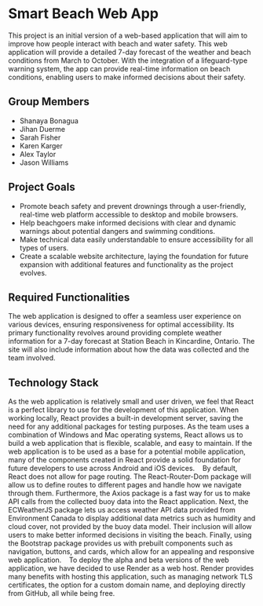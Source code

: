 # Smart Beach Web App

This project is an initial version of a web-based application that will aim to improve how people interact with beach and water safety. This web application will provide a detailed 7-day forecast of the weather and beach conditions from March to October. With the integration of a lifeguard-type warning system, the app can provide real-time information on beach conditions, enabling users to make informed decisions about their safety. 

## Group Members
- Shanaya Bonagua
- Jihan Duerme
- Sarah Fisher
- Karen Karger
- Alex Taylor
- Jason Williams

## Project Goals

- Promote beach safety and prevent drownings through a user-friendly, real-time web platform accessible to desktop and mobile browsers.
- Help beachgoers make informed decisions with clear and dynamic warnings about potential dangers and swimming conditions.
- Make technical data easily understandable to ensure accessibility for all types of users.
- Create a scalable website architecture, laying the foundation for future expansion with additional features and functionality as the project evolves.

## Required Functionalities

The web application is designed to offer a seamless user experience on various devices, ensuring responsiveness for optimal accessibility. Its primary functionality revolves around providing complete weather information for a 7-day forecast at Station Beach in Kincardine, Ontario. The site will also include information about how the data was collected and the team involved.  

## Technology Stack

As the web application is relatively small and user driven, we feel that React is a perfect library to use for the development of this application. When working locally, React provides a built-in development server, saving the need for any additional packages for testing purposes. As the team uses a combination of Windows and Mac operating systems, React allows us to build a web application that is flexible, scalable, and easy to maintain. If the web application is to be used as a base for a potential mobile application, many of the components created in React provide a solid foundation for future developers to use across Android and iOS devices. 
 
By default, React does not allow for page routing. The React-Router-Dom package will allow us to define routes to different pages and handle how we navigate through them. Furthermore, the Axios package is a fast way for us to make API calls from the collected buoy data into the React application. Next, the ECWeatherJS package lets us access weather API data provided from Environment Canada to display additional data metrics such as humidity and cloud cover, not provided by the buoy data model. Their inclusion will allow users to make better informed decisions in visiting the beach. Finally, using the Bootstrap package provides us with prebuilt components such as navigation, buttons, and cards, which allow for an appealing and responsive web application.    To deploy the alpha and beta versions of the web application, we have decided to use Render as a web host. Render provides many benefits with hosting this application, such as managing network TLS certificates, the option for a custom domain name, and deploying directly from GitHub, all while being free. 